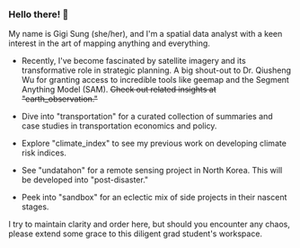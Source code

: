 ### Hello there! 👋

My name is Gigi Sung (she/her), and I'm a spatial data analyst with a keen interest in the art of mapping anything and everything.

- Recently, I've become fascinated by satellite imagery and its transformative role in strategic planning. A big shout-out to Dr. Qiusheng Wu for granting access to incredible tools like geemap and the Segment Anything Model (SAM). ~~Check out related insights at "earth_observation."~~

- Dive into "transportation" for a curated collection of summaries and case studies in transportation economics and policy.
- Explore "climate_index" to see my previous work on developing climate risk indices.
- See "undatahon" for a remote sensing project in North Korea. This will be developed into "post-disaster."
- Peek into "sandbox" for an eclectic mix of side projects in their nascent stages.

I try to maintain clarity and order here, but should you encounter any chaos, please extend some grace to this diligent grad student's workspace.



<!--
**gigisung0503/gigisung0503** is a ✨ _special_ ✨ repository because its `README.md` (this file) appears on your GitHub profile.

Here are some ideas to get you started:

- 🔭 I’m currently working on ...
- 🌱 I’m currently learning ...
- 👯 I’m looking to collaborate on ...
- 🤔 I’m looking for help with ...
- 💬 Ask me about ...
- 📫 How to reach me: ...
- 😄 Pronouns: ...
- ⚡ Fun fact: ...
-->
